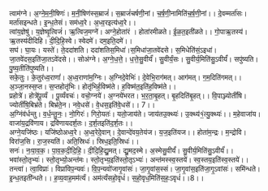 

  
त्वाम॑ग्ने। अ॒ग्ने॒म॒नी॒षिणः॑। म॒नी॒षिण॑स्स॒म्राजं॑। स॒म्राजं॑चर्षणी॒नां। च॒र्ष॒णी॒नामिति॑च॒र्ष॒णी॒नां।। दे॒वम्मर्ता॑सः। मर्ता॑सइन्धते। इ॒न्ध॒तेसं। सम॑ध्व॒रे। अ॒ध्व॒रइत्य॑ध्व॒रे।।  
त्वांय॒ज्ञेषु॑। य॒ज्ञेष्वृ॒त्विजं॑। ऋ॒त्विज॒मग्ने॑। अग्ने॒होता॑रं । होता॑रमीळते। ई॒ळ॒त॒इती॑ळते।। गो॒पाऋ॒तस्य॑। ऋ॒तस्य॑दीदिहि। दी॒दि॒हि॒स्वे। स्वेदमे॑। दम॒इति॒दमे॑।।  
सघ॑। घा॒यः। यस्ते॑। ते॒ददा॑शति। ददा॑शतिस॒मिधा॑।स॒मिधा॑जा॒तवे॑दसे। स॒मिधेति॑सं॒ऽइधा॑। जा॒तवे॑दस॒इति॑जा॒तऽवे॑दसे।। सोअ॑ग्ने। अ॒ग्ने॒ध॒त्ते॒। ध॒त्ते॒सु॒वीर्यं॑। सु॒वीर्यं॒सः। सु॒वीर्य॒मिति॑सु॒ऽवीर्यं॑। सपु॑ष्यति। पु॒ष्य॒तीति॑पुष्यति।।  
सके॒तुः। के॒तुर॑ध्व॒राणां॑। अ॒ध्व॒राणा॑म॒ग्निः। अ॒ग्निदे॒वेभिः॑। दे॒वेभि॒राग॑मत्। आग॑मत्। ग॒म॒दिति॑गमत्।। अ॒ञ्जा॒नस्स॒प्त। स॒प्तहोतृ॑भिः। होतृ॑भिर्ह॒विष्म॑ते। ह॒विष्म॑त॒इति॑ह॒विष्म॑ते।।  
प्रहोत्रे॑। होत्रे॑पू॒र्व्यं । पू॒र्व्यंवचः॑। वचो॒ग्नये॑। अ॒ग्नये॑भरत। भ॒र॒ता॒बृ॒हत्। बृ॒हदिति॑बृ॒हत्।। वि॒पाञ्ज्योतीं॑षि। ज्योतीं॑षि॒बिभ्र॑ते। बिभ्र॑ते॒न। नवे॒धसे॑। वे॒धस॒इति॑वे॒धसे॑।। 7।।  
अ॒ग्निंव॑र्धन्तु। व॒र्ध॒न्तु॒नः॒। नो॒गिरः॑। गिरो॒यतः॑। यतो॒जाय॑ते। जाय॑तउ॒क्थ्यः॑। उ॒क्थ्य॑१॒॑त्यु॒क्थ्यः॑।। म॒हेवाजा॑य। वाजा॑य॒द्रवि॑णाय। द्रवि॑णायदर्श॒तः। द॒र्श॒तइति॑द॒र्श॒तः।।  
अग्ने॒यजि॑ष्ठः। यजि॑ष्ठोअध्व॒रे। अ॒ध्व॒रेदे॒वान्। दे॒वान्दे॑वय॒तेय॑ज। य॒ज॒इति॑यज।। होता॑म॒न्द्रः। म॒न्द्रोवि। विरा॑ज॒सि। रा॒ज॒स्यति॑। अति॒स्रिधः॑। स्रिध॒इति॒स्रिधः॑।।  
सनः॑। नः॒पा॒व॒क॒। पा॒व॒क॒दी॒दि॒हि॒। दी॒दि॒हि॒द्यु॒मत्। द्यु॒मद॒स्मे। अ॒स्मेसु॒वीर्यं॑। सु॒वीर्य॒मिति॑सु॒ऽवीर्यं॑।। भवा॑स्तो॒तृभ्यः॑। स्तो॒तृभ्यो॒अन्त॑मः। स्तो॒तृभ्य॒इति॑स्तो॒तृऽभ्यः॑। अन्त॑मस्स्व॒स्तये॑। स्व॒स्तय॒इति॑स्व॒स्तये॑।।  
तन्त्वा॑। त्वा॒विप्राः॑। विप्रा॑विप॒न्यवः॑। वि॒प॒न्यवो॑जागृ॒वांसः॑। जा॒गृ॒वांस॒स्सं। जा॒गृ॒वांस॒इति॑जा॒गृ॒ऽवांसः॑। समि॑न्धते। इ॒न्ध॒तइती॑न्धते।। ह॒व्य॒वाह॒मम॑र्त्यं। अम॑र्त्यंसहो॒वृधं॑। स॒हो॒वृध॒मिति॑स॒हः॒ऽवृधं॑।।8।।  

